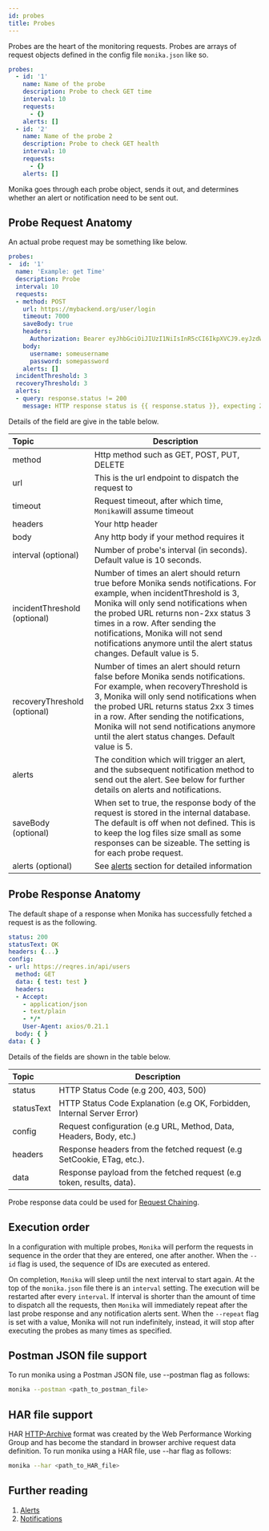 ```yaml
---
id: probes
title: Probes
---
```


Probes are the heart of the monitoring requests. Probes are arrays of request objects defined in the config file `monika.json` like so.

```yaml
probes:
  - id: '1'
    name: Name of the probe
    description: Probe to check GET time
    interval: 10
    requests:
      - {}
    alerts: []
  - id: '2'
    name: Name of the probe 2
    description: Probe to check GET health
    interval: 10
    requests:
      - {}
    alerts: []
```

Monika goes through each probe object, sends it out, and determines whether an alert or notification need to be sent out.

## Probe Request Anatomy

An actual probe request may be something like below.

```yaml
probes:
-  id: '1'
  name: 'Example: get Time'
  description: Probe
  interval: 10
  requests:
  - method: POST
    url: https://mybackend.org/user/login
    timeout: 7000
    saveBody: true
    headers:
      Authorization: Bearer eyJhbGciOiJIUzI1NiIsInR5cCI6IkpXVCJ9.eyJzdWIiOiIxMjM0NTY3ODkwIiwibmFtZSI6IkhlbGxvIGZyb20gSHlwZXJqdW1wIiwiaWF0IjoxNTE2MjM5MDIyfQ.T2SbP1G39CMD4MMfkOZYGFgNIQgNkyi0sPdiFi_DfVA
    body:
      username: someusername
      password: somepassword
    alerts: []
  incidentThreshold: 3
  recoveryThreshold: 3
  alerts:
  - query: response.status != 200
    message: HTTP response status is {{ response.status }}, expecting 200
```

Details of the field are give in the table below.

| Topic                        | Description                                                                                                                                                                                                                                                                                                                                               |
| :--------------------------- | --------------------------------------------------------------------------------------------------------------------------------------------------------------------------------------------------------------------------------------------------------------------------------------------------------------------------------------------------------- |
| method                       | Http method such as GET, POST, PUT, DELETE                                                                                                                                                                                                                                                                                                                |
| url                          | This is the url endpoint to dispatch the request to                                                                                                                                                                                                                                                                                                       |
| timeout                      | Request timeout, after which time, `Monika`will assume timeout                                                                                                                                                                                                                                                                                            |
| headers                      | Your http header                                                                                                                                                                                                                                                                                                                                          |
| body                         | Any http body if your method requires it                                                                                                                                                                                                                                                                                                                  |
| interval (optional)          | Number of probe's interval (in seconds). Default value is 10 seconds.                                                                                                                                                                                                                                                                                     |
| incidentThreshold (optional) | Number of times an alert should return true before Monika sends notifications. For example, when incidentThreshold is 3, Monika will only send notifications when the probed URL returns non-2xx status 3 times in a row. After sending the notifications, Monika will not send notifications anymore until the alert status changes. Default value is 5. |
| recoveryThreshold (optional) | Number of times an alert should return false before Monika sends notifications. For example, when recoveryThreshold is 3, Monika will only send notifications when the probed URL returns status 2xx 3 times in a row. After sending the notifications, Monika will not send notifications anymore until the alert status changes. Default value is 5.    |
| alerts                       | The condition which will trigger an alert, and the subsequent notification method to send out the alert. See below for further details on alerts and notifications.                                                                                                                                                                                       |
| saveBody (optional)          | When set to true, the response body of the request is stored in the internal database. The default is off when not defined. This is to keep the log files size small as some responses can be sizeable. The setting is for each probe request.                                                                                                            |
| alerts (optional)            | See [alerts](./alerts) section for detailed information                                                                                                                                                                                                                                                                                                   |

## Probe Response Anatomy

The default shape of a response when Monika has successfully fetched a request is as the following.

```yaml
status: 200
statusText: OK
headers: {...}
config:
- url: https://reqres.in/api/users
  method: GET
  data: { test: test }
  headers:
  - Accept:
    - application/json
    - text/plain
    - */*
    User-Agent: axios/0.21.1
  body: { }
data: { }

```

Details of the fields are shown in the table below.

| Topic      | Description                                                             |
| :--------- | ----------------------------------------------------------------------- |
| status     | HTTP Status Code (e.g 200, 403, 500)                                    |
| statusText | HTTP Status Code Explanation (e.g OK, Forbidden, Internal Server Error) |
| config     | Request configuration (e.g URL, Method, Data, Headers, Body, etc.)      |
| headers    | Response headers from the fetched request (e.g SetCookie, ETag, etc.).  |
| data       | Response payload from the fetched request (e.g token, results, data).   |

Probe response data could be used for [Request Chaining](https://hyperjumptech.github.io/monika/guides/examples#requests-chaining).

## Execution order

In a configuration with multiple probes, `Monika` will perform the requests in sequence in the order that they are entered, one after another. When the `--id` flag is used, the sequence of IDs are executed as entered.

On completion, `Monika` will sleep until the next interval to start again. At the top of the `monika.json` file there is an `interval` setting. The execution will be restarted after every `interval`. If interval is shorter than the amount of time to dispatch all the requests, then `Monika` will immediately repeat after the last probe response and any notification alerts sent. When the `--repeat` flag is set with a value, Monika will not run indefinitely, instead, it will stop after executing the probes as many times as specified.

## Postman JSON file support

To run monika using a Postman JSON file, use --postman flag as follows:

```bash
monika --postman <path_to_postman_file>
```

## HAR file support

HAR [HTTP-Archive](<https://en.wikipedia.org/wiki/HAR_(file_format)>) format was created by the Web Performance Working Group and has become the standard in browser archive request data definition. To run monika using a HAR file, use --har flag as follows:

```bash
monika --har <path_to_HAR_file>
```

## Further reading

1. [Alerts](./alerts)
2. [Notifications](./notifications)

